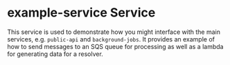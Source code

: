 # example-service Service

This service is used to demonstrate how you might interface with the main services, e.g. `public-api`
and `background-jobs`. It provides an example of how to send messages to an SQS queue for processing
as well as a lambda for generating data for a resolver.
